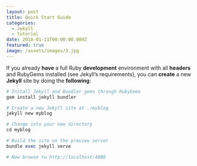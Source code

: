 ```yaml
---
layout: post
title: Quick Start Guide
categories:
  - Jekyll
  - tutorial
date: 2018-01-11T00:00:00.000Z
featured: true
image: /assets/images/3.jpg
---
```

If you already **have** a full Ruby **development** environment with all **headers** and RubyGems installed (see Jekyll’s requirements), you can **create** a new **Jekyll** site by doing the **following**:

```ruby
# Install Jekyll and Bundler gems through RubyGems
gem install jekyll bundler

# Create a new Jekyll site at ./myblog
jekyll new myblog

# Change into your new directory
cd myblog

# Build the site on the preview server
bundle exec jekyll serve

# Now browse to http://localhost:4000
```
